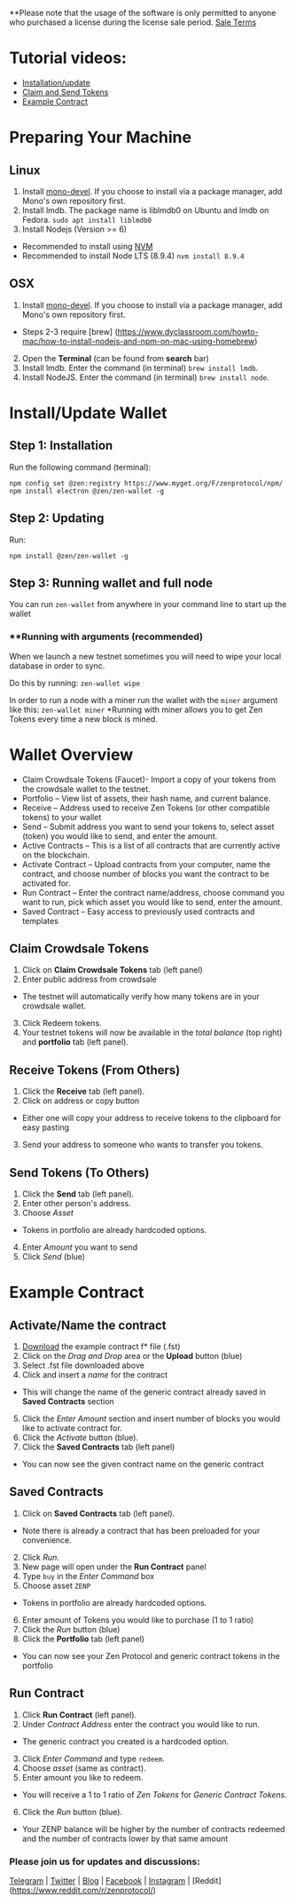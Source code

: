 **Please note that the usage of the software is only permitted to anyone who purchased a license during the license sale period. [Sale Terms](https://www.zenprotocol.com/legal/zen_protocol_token_sale_agreement.pdf)


# Tutorial videos:
* [Installation/update](https://www.youtube.com/watch?v=tYtMcELj3T0)
* [Claim and Send Tokens](https://www.youtube.com/watch?v=gHU3xg_5Dr8)
* [Example Contract](https://www.youtube.com/watch?v=-fS0sxr2Aog)

# Preparing Your Machine


## Linux

1. Install [mono-devel](http://www.mono-project.com/download). If you choose to install via a package manager, add Mono's own repository first.
2. Install lmdb. The package name is liblmdb0 on Ubuntu and lmdb on Fedora. `sudo apt install liblmdb0`
3. Install Nodejs (Version >= 6)
- Recommended to install using [NVM](https://github.com/creationix/nvm#installation)
- Recommended to install Node LTS (8.9.4) `nvm install 8.9.4`


## OSX

1. Install [mono-devel](http://www.mono-project.com/download). If you choose to install via a package manager, add Mono's own repository first.
* Steps 2-3 require [brew] (https://www.dyclassroom.com/howto-mac/how-to-install-nodejs-and-npm-on-mac-using-homebrew)
2. Open the **Terminal** (can be found from **search** bar)
3. Install lmdb. Enter the command (in terminal) `brew install lmdb`.
4. Install NodeJS. Enter the command (in terminal) `brew install node`.


# Install/Update Wallet

## Step 1: Installation

Run the following command (terminal):
```
npm config set @zen:registry https://www.myget.org/F/zenprotocol/npm/
npm install electron @zen/zen-wallet -g
```

## Step 2: Updating

Run:
```
npm install @zen/zen-wallet -g
```

## Step 3: Running wallet and full node

You can run `zen-wallet` from anywhere in your command line to start  up the wallet

### **Running with arguments (recommended)
When we launch a new testnet sometimes you will need to wipe your local database in order to sync.

Do this by running: `zen-wallet wipe`

In order to run a node with a miner run the wallet with the `miner` argument like this: `zen-wallet miner`
*Running with miner allows you to get Zen Tokens every time a new block is mined.

# Wallet Overview

* Claim Crowdsale Tokens (Faucet)- Import a copy of your tokens from the crowdsale wallet to the testnet.
* Portfolio – View list of assets, their hash name, and current balance.
* Receive – Address used to receive Zen Tokens (or other compatible tokens) to your wallet
* Send – Submit address you want to send your tokens to, select asset (token) you would like to send, and enter the amount.
* Active Contracts – This is a list of all contracts that are currently active on the blockchain.
* Activate Contract – Upload contracts from your computer, name the contract, and choose number of blocks you want the contract to be activated for.
* Run Contract – Enter the contract name/address, choose command you want to run, pick which asset you would like to send, enter the amount.
* Saved Contract – Easy access to previously used contracts and templates

## Claim Crowdsale Tokens
1. Click on **Claim Crowdsale Tokens** tab (left panel)
2. Enter public address from crowdsale
* The testnet will automatically verify how many tokens are in your crowdsale wallet.
3. Click Redeem tokens.
4. Your testnet tokens will now be available in the *total balance* (top right) and **portfolio** tab (left panel).


## Receive Tokens (From Others)
1. Click the **Receive** tab (left panel).
2. Click on address or copy button
* Either one will copy your address to receive tokens to the clipboard for easy pasting
3. Send your address to someone who wants to transfer you tokens.

## Send Tokens (To Others)
1. Click the **Send** tab (left panel).
2. Enter other person's address.
3. Choose *Asset*
* Tokens in portfolio are already hardcoded options.
4. Enter *Amount* you want to send
5. Click *Send* (blue)


# Example Contract

## Activate/Name the contract
1. [Download](https://gist.github.com/anonymous/354d2622af0452c19b66908a898aa3be) the example contract f* file (.fst)
2. Click on the *Drag and Drop* area or the **Upload** button (blue)
3. Select .fst file downloaded above
4. Click and insert a *name* for the contract
* This will change the name of the generic contract already saved in **Saved Contracts** section
5. Click the *Enter Amount* section and insert number of blocks you would like to activate contract for.
6. Click the *Activate* button (blue).
7. Click the **Saved Contracts** tab (left panel)
* You can now see the given contract name on the generic contract

## Saved Contracts
1. Click on **Saved Contracts** tab (left panel).
* Note there is already a contract that has been preloaded for your convenience.
2. Click *Run*.
3. New page will open under the **Run Contract** panel
4. Type `buy` in the *Enter Command* box
5. Choose asset `ZENP`
* Tokens in portfolio are already hardcoded options.
6. Enter amount of Tokens you would like to purchase (1 to 1 ratio)
7. Click the *Run* button (blue)
8. Click the **Portfolio** tab (left panel)
* You can now see your Zen Protocol and generic contract tokens in the portfolio

## Run Contract

1. Click **Run Contract** (left panel).
2. Under *Contract Address* enter the contract you would like to run.
* The generic contract you created is a hardcoded option.
3. Click *Enter Command* and type `redeem`.
4. Choose *asset* (same as contract).
5. Enter amount you like to redeem.
* You will receive a 1 to 1 ratio of *Zen Tokens* for *Generic Contract Tokens*.
6. Click the *Run* button (blue).
* Your ZENP balance will be higher by the number of contracts redeemed and the number of contracts lower by that same amount

### Please join us for updates and discussions:

[Telegram](https://t.me/zenprotocol) | [Twitter](https://twitter.com/zen_protocol) | [Blog](https://blog.zenprotocol.com/) | [Facebook](https://www.facebook.com/thezenprotocol) | [Instagram](https://www.instagram.com/zenprotocol/) | [Reddit] (https://www.reddit.com/r/zenprotocol/)
